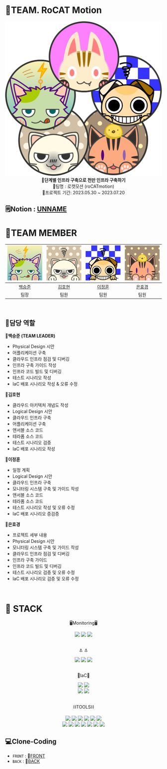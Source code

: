 # 🚀TEAM. RoCAT Motion
<div align="center">
 <img src="https://github.com/ONE-OF-WORLD/FINAL-PROJECT/blob/0f29788ed0d54ed806fdabaf71dc9ca9d9366860/img/%EA%B7%B8%EB%A6%BC1.png">
 <br>
<b>💫단계별 인프라 구축으로 천만 인프라 구축하기</b><br>
 💫팀명 : 로캣모션 (roCATmotion) <br>
 💫프로젝트 기간: 2023.05.30 ~ 2023.07.20<br>
</div>

## 🗒️Notion : [UNNAME](https://www.notion.so/81db5e3e62be49478e21616d141780a7?v=f314271f88124867956f929affc952a7&pvs=4)



# 🚀TEAM MEMBER

|![백승준](./img/bsj.png)|![김호현](./img/khh.png)|![이정훈](./img/ljh.jpg)|![은효경](./img/ehk.png)|
|:---:|:---:|:---:|:---:|
|[백승준](https://github.com/Santhaim)|[김호현](https://github.com/kimohyeon)|[이정훈](https://github.com/gugucone999)|[은효경](https://github.com/MintBANG)|
|팀장|팀원|팀원|팀원|


<br/>

## 📌담당 역할 
<div markdown="1">

**🚀백승준 (TEAM LEADER)**
- Physical Design 시안
- 어플리케이션 구축
- 클라우드 인프라 점검 및 디버깅
- 인프라 구축 가이드 작성
- 인프라 코드 빌드 및 디버깅
- 테스트 시나리오 작성
- IaC 배포 시나리오 작성 & 오류 수정

**🚀김호현**
- 클라우드 아키텍처 개념도 작성
- Logical Design 시안
- 클라우드 인프라 구축
- 어플리케이션 구축
- 앤서블 소스 코드
- 테라폼 소스 코드
- 테스트 시나리오 검증
- IaC 배포 시나리오 작성

**🚀이정훈**
- 일정 계획
- Logical Design 시안
- 클라우드 인프라 구축
- 모니터링 시스템 구축 및 가이드 작성
- 앤서블 소스 코드
- 테라폼 소스 코드
- 테스트 시나리오 작성 및 오류 수정
- IaC 배포 시나리오 증검증


**🚀은효경**
- 프로젝트 세부 내용
- Physical Design 시안
- 모니터링 시스템 구축 및 가이드 작성
- 클라우드 인프라 점검 및 디버깅
- 인프라 구축 가이드 
- 인프라 코드 빌드 및 디버깅
- 테스트 시나리오 검증 및 오류 수정
- IaC 배포 시나리오 검증 및 오류 수정
 
</div>

<br />

# 📢 STACK

<div align="center">
<p> 🖥️Monitoring🖥️ </p>
 <img src="https://img.shields.io/badge/Prometheus-FFC7A0?style=flat&logo=Prometheus&logoColor=orange"/>
 <img src="https://img.shields.io/badge/Grafana-FFD1C2?style=flat&logo=Grafana&logoColor=orange"/>
 <img src="https://img.shields.io/badge/Kibana-FF6EB3?style=flat&logo=Kibana&logoColor=blue"/>
</div>
<br>
<div align="center">
<p> ⚓   ⚓ </p>
 <img src="https://img.shields.io/badge/Docker-9EE2FF?style=flat&logo=Docker&logoColor=blue"/>
 <img src="https://img.shields.io/badge/Harbor-A8FFCC?style=flat&logo=Harbor&logoColor=blue"/>
 <img src="https://img.shields.io/badge/Kubernetes-9EE4FF?style=flat&logo=Kubernetes&logoColor=blue"/>
</div>
<br>
<div align="center">
<p> 🧷IaC🧷 </p>
 <img src="https://img.shields.io/badge/Ansible-EDC2FF?style=flat&logo=Ansible&logoColor=black"/>
 <img src="https://img.shields.io/badge/Terraform-C0C2FF?style=flat&logo=Terraform&logoColor=blue"/>
 <br>
 <img src="https://img.shields.io/badge/Jenkins-000000?style=flat&logo=Jenkins&logoColor=white"/>
 <img src="https://img.shields.io/badge/Argo-FFFFFF?style=flat&logo=Argo&logoColor=orange"/>
</div>
<br>
<div align="center">
<p> ⛓️TOOLS⛓️ </p>
 <img src="https://img.shields.io/badge/Notion-000000?style=flat&logo=Notion&logoColor=white"/>
 <img src="https://img.shields.io/badge/Miro-FFFF00?style=flat&logo=Miro&logoColor=yellow"/>
 <img src="https://img.shields.io/badge/Github-181717?style=flat&logo=Github&logoColor=white"/>
 <img src="https://img.shields.io/badge/Nginx-005500?style=flat&logo=Nginx&logoColor=green"/>
 <img src="https://img.shields.io/badge/React-FFFFFF?style=flat&logo=React&logoColor=blue"/> 
 <img src="https://img.shields.io/badge/Node.js-FFFFEE?style=flat&logo=Node.js&logoColor=deepgreen"/> <br>
 <img src="https://img.shields.io/badge/Visual Studio Code-007ACC?style=flat&logo=Visual Studio Code&logoColor=white"/>
 <img src="https://img.shields.io/badge/Gunigorn-EEEEEE?style=flat&logo=Gunicorn&logoColor=green"/>
 <img src="https://img.shields.io/badge/Django-9EEFF?style=flat&logo=Django&logoColor=black"/>
 <img src="https://img.shields.io/badge/Kafka-97BD9B?style=flat&logo=Apachekafka&logoColor=black"/>
 <img src="https://img.shields.io/badge/ElasticSearch-FFF99B?style=flat&logo=Elasticsearch&logoColor=blue"/>
 <img src="https://img.shields.io/badge/Logstash-FFBD9B?style=flat&logo=Logstash&logoColor=blue"/>
 <img src="https://img.shields.io/badge/Pycharm-FFFFEE?style=flat&logo=Pycharm&logoColor=yellow"/>
</div>

## 💻Clone-Coding
- `FRONT` : 💫[FRONT](https://github.com/ONE-OF-WORLD/FINAL-FRONT)
- `BACK` : 💫[BACK](https://github.com/ONE-OF-WORLD/FINAL-BACK)
